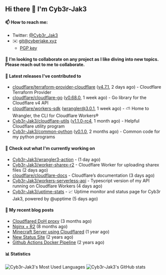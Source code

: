## Hi there 👋 I'm Cyb3r-Jak3

#### 📫 How to reach me:
  - Twitter: [@Cyb3r_Jak3](https://twitter.com/Cyb3r_Jak3)
  - ✉️ git@cyberjake.xyz
    - [PGP key](https://gist.githubusercontent.com/Cyb3r-Jak3/d1068b61b50239b171faf018a0269f67/raw/b876db002e6b0630795382c0b9134771ffa5fe3a/cyb3rjak3@pm.me.asc)


#### 👯 I’m looking to collaborate on any project as I like diving into new topics. Please reach out to me to collaborate.


#### 🔭 Latest releases I've contributed to

- [cloudflare/terraform-provider-cloudflare](https://github.com/cloudflare/terraform-provider-cloudflare) ([v4.7.1](https://github.com/cloudflare/terraform-provider-cloudflare/releases/tag/v4.7.1), 2 days ago) - Cloudflare Terraform Provider
- [cloudflare/cloudflare-go](https://github.com/cloudflare/cloudflare-go) ([v0.68.0](https://github.com/cloudflare/cloudflare-go/releases/tag/v0.68.0), 1 week ago) - Go library for the Cloudflare v4 API
- [cloudflare/workers-sdk](https://github.com/cloudflare/workers-sdk) ([wrangler@3.0.1](https://github.com/cloudflare/workers-sdk/releases/tag/wrangler%403.0.1), 1 week ago) - ⛅️ Home to Wrangler, the CLI for Cloudflare Workers®
- [Cyb3r-Jak3/cloudflare-utils](https://github.com/Cyb3r-Jak3/cloudflare-utils) ([v1.1.0-rc4](https://github.com/Cyb3r-Jak3/cloudflare-utils/releases/tag/v1.1.0-rc4), 1 month ago) - Helpful Cloudflare utility program 
- [Cyb3r-Jak3/common-python](https://github.com/Cyb3r-Jak3/common-python) ([v0.1.0](https://github.com/Cyb3r-Jak3/common-python/releases/tag/v0.1.0), 2 months ago) - Common code for my python programs

#### 👷 Check out what I'm currently working on

- [Cyb3r-Jak3/wrangler3-action](https://github.com/Cyb3r-Jak3/wrangler3-action) -  (1 day ago)
- [Cyb3r-Jak3/worker-sharex-r2](https://github.com/Cyb3r-Jak3/worker-sharex-r2) - Cloudflare Worker for uploading sharex files (2 days ago)
- [cloudflare/cloudflare-docs](https://github.com/cloudflare/cloudflare-docs) - Cloudflare’s documentation (3 days ago)
- [Cyb3r-Jak3/workers-serverless-api](https://github.com/Cyb3r-Jak3/workers-serverless-api) - Typescript version of my API running on Cloudflare Workers (4 days ago)
- [Cyb3r-Jak3/uptime-stats](https://github.com/Cyb3r-Jak3/uptime-stats) - 📈 Uptime monitor and status page for Cyb3r Jak3, powered by @upptime (5 days ago)

#### 📜 My recent blog posts

- [Cloudflared DoH proxy](https://blog.cyberjake.xyz/post/2023-02-17-cloudflared-doh/) (3 months ago)
- [Nginx &#43; R2](https://blog.cyberjake.xyz/post/2022-10-01-nginx-proxy-r2/) (8 months ago)
- [Minecraft Server using Cloudflared](https://blog.cyberjake.xyz/post/2022-03-26-cloudflared-minecraft/) (1 year ago)
- [New Status Site](https://blog.cyberjake.xyz/post/2021-09-27-status-site/) (2 years ago)
- [Github Actions Docker Pipeline](https://blog.cyberjake.xyz/post/2021-06-16-github-actions-docker/) (2 years ago)


#### 📊 Statistics
![Cyb3r-Jak3's Most Used Languages](https://github-readme-stats.vercel.app/api/top-langs/?username=Cyb3r-Jak3&theme=cobalt&hide=css,html,scss)
![Cyb3r-Jak3's GitHub stats](https://github-readme-stats.vercel.app/api?username=Cyb3r-Jak3&count_private=true&show_icons=true&theme=cobalt&line_height=40)
